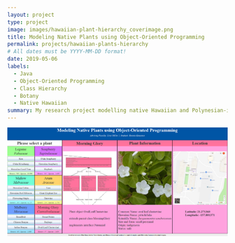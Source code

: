 ```yaml
---
layout: project
type: project
image: images/hawaiian-plant-hierarchy_coverimage.png
title: Modeling Native Plants using Object-Oriented Programming
permalink: projects/hawaiian-plants-hierarchy
# All dates must be YYYY-MM-DD format!
date: 2019-05-06
labels:
  - Java
  - Object-Oriented Programming
  - Class Hierarchy
  - Botany
  - Native Hawaiian
summary: My research project modelling native Hawaiian and Polynesian-introducted plants in a Java class hierarchy for SCI 295CS.
---
```


<img class="ui image" src="../images/hawaiian-plant-hierarchy_banner.png">
